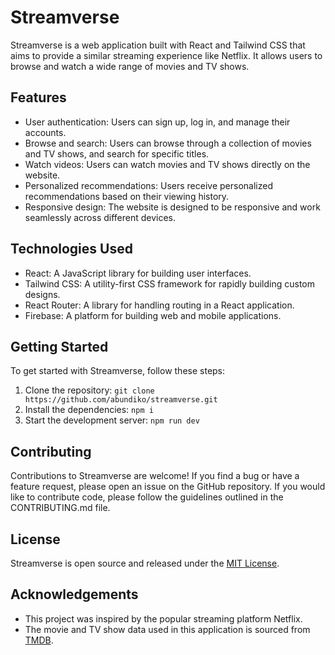 # Streamverse

Streamverse is a web application built with React and Tailwind CSS that aims to provide a similar streaming experience like Netflix. 
It allows users to browse and watch a wide range of movies and TV shows.

## Features

- User authentication: Users can sign up, log in, and manage their accounts.
- Browse and search: Users can browse through a collection of movies and TV shows, and search for specific titles.
- Watch videos: Users can watch movies and TV shows directly on the website.
- Personalized recommendations: Users receive personalized recommendations based on their viewing history.
- Responsive design: The website is designed to be responsive and work seamlessly across different devices.

## Technologies Used

- React: A JavaScript library for building user interfaces.
- Tailwind CSS: A utility-first CSS framework for rapidly building custom designs.
- React Router: A library for handling routing in a React application.
- Firebase: A platform for building web and mobile applications.

## Getting Started

To get started with Streamverse, follow these steps:

1. Clone the repository: `git clone https://github.com/abundiko/streamverse.git`
2. Install the dependencies: `npm i`
5. Start the development server: `npm run dev`

## Contributing

Contributions to Streamverse are welcome! If you find a bug or have a feature request, please open an issue on the GitHub repository. If you would like to contribute code, please follow the guidelines outlined in the CONTRIBUTING.md file.

## License

Streamverse is open source and released under the [MIT License](https://opensource.org/licenses/MIT).

## Acknowledgements

- This project was inspired by the popular streaming platform Netflix.
- The movie and TV show data used in this application is sourced from [TMDB](https://www.themoviedb.org/).
